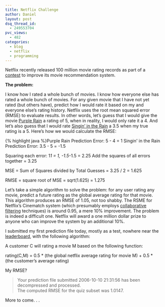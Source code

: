 ```yaml
---
title: Netflix Challenge
author: Daniel
layout: post
dsq_thread_id:
  - 249553704
pvc_views:
  - 482
categories:
  - blog
  - netflix
  - programming
---
```

<p>Netflix recently released 100 million movie rating records as part of a <a href="http://netflixprize.com">contest</a> to improve its movie recommendation system.  </p>
<p><strong>The problem:</strong></p>
<p>I know how I rated a whole bunch of movies.  I know how everyone else has rated a whole bunch of movies.   For any given movie that I have not yet rated (but others have), predict how I would rate it based on my and everyone else&#8217;s rating history.  Netflix uses the root mean squared error (RMSE) to evaluate results.  In other words, let&#8217;s guess that I would give the movie <a href="http://www.imdb.com/title/tt0087957/">Purple Rain</a> a rating of 5, when in reality, I would only rate it a 4.  And let&#8217;s also guess that I would rate <a href="http://www.imdb.com/title/tt0045152/">Singin&#8217; in the Rain</a> a 3.5 when my true rating is a 5.  Here&#8217;s how we would calculate the RMSE:</p>
{% highlight java %}Purple Rain Prediction Error:  5 - 4 = 1
Singin' in the Rain Prediction Error: 3.5 - 5 = -1.5

Squaring each error:  1*1 = 1, -1.5*-1.5 = 2.25
Add the squares of all errors together = 3.25

MSE = Sum of Squares divided by Total Guesses = 3.25 / 2 = 1.625

RMSE = square root of MSE = sqrt(1.625) = 1.275</pre>
<p>Let&#8217;s take a simple algorithm to solve the problem: for any user rating any movie, predict a future rating as the global average rating for that movie.  This algorithm produces an RMSE of 1.05, not too shabby.  The RSME for Netflix&#8217;s Cinematch system (which presumably employs <a href="http://en.wikipedia.org/wiki/Collaborative_filtering">collaborative filtering</a> techniques) is around 0.95, a mere 10% improvement.   The problem is indeed a difficult one.   Netflix will award a one million dollar prize to anyone who can improve the system by an additional 10%.</p>
<p>I submitted my first prediction file today, mostly as a test, nowhere near the <a href="http://www.netflixprize.com/leaderboard">leaderboard</a>, with the following algorithm:</p>
<p>A customer C will rating a movie M based on the following function:</p>
<p>rating(C,M) = 0.5 * (the global netflix average rating for movie M) + 0.5 * (the customer&#8217;s average rating)</p>
<p>My RMSE?  </p>
<blockquote><p>
Your prediction file submitted 2006-10-10 21:31:56 has been decompressed and processed.<br />
The computed RMSE for the quiz subset was 1.0147.
</p></blockquote>
<p>More to come. . . </p>
